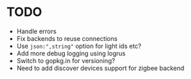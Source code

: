 TODO
====
* Handle errors
* Fix backends to reuse connections
* Use `json:",string"` option for light ids etc?
* Add more debug logging using logrus
* Switch to gopkg.in for versioning?
* Need to add discover devices support for zigbee backend
